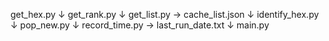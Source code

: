 get_hex.py
↓
get_rank.py
↓
get_list.py → cache_list.json
↓
identify_hex.py
↓
pop_new.py
↓
record_time.py → last_run_date.txt
↓
main.py